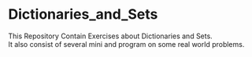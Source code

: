 # Dictionaries_and_Sets

This Repository Contain Exercises about Dictionaries and Sets.
<br>
It also consist of several mini and program on some real world problems.
